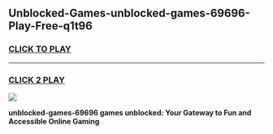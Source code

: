 
## Unblocked-Games-unblocked-games-69696-Play-Free-q1t96
<h3>
<a href="https://premium76.site?title=unblocked-games-69696&ref=17A">CLICK TO PLAY</a></h3>
<hr>

<h3>
<a href="https://premium76.site?title=unblocked-games-69696&ref=17A">CLICK 2 PLAY</a>
  
</h3>

<a href="https://premium76.site?title=unblocked-games-69696&ref=17A"><img src="https://clearcache.store/games.png"></a>


**unblocked-games-69696 games unblocked: Your Gateway to Fun and Accessible Online Gaming**
